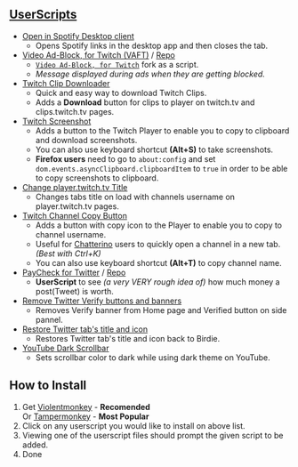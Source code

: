 ## [UserScripts](https://github.com/ergosteur/yungsamd17-UserScripts)

- [Open in Spotify Desktop client](https://github.com/ergosteur/yungsamd17-UserScripts/raw/main/scripts/Open-in-Spotify-Desktop-client.user.js)
    - Opens Spotify links in the desktop app and then closes the tab.
- [Video Ad-Block, for Twitch (VAFT)](https://github.com/yungsamd17/TwitchAdSolutions/raw/master/vaft/vaft.user.js) / [Repo](https://github.com/yungsamd17/TwitchAdSolutions)
    - [`Video Ad-Block, for Twitch`](https://github.com/cleanlock/VideoAdBlockForTwitch) fork as a script.
    - *Message displayed during ads when they are getting blocked.*
- [Twitch Clip Downloader](https://github.com/ergosteur/yungsamd17-UserScripts/raw/main/scripts/Twitch-Clip-Downloader.user.js)
    - Quick and easy way to download Twitch Clips.
    - Adds a **Download** button for clips to player on twitch.tv and clips.twitch.tv pages.
- [Twitch Screenshot](https://github.com/ergosteur/yungsamd17-UserScripts/raw/main/scripts/Twitch-Screenshot.user.js)
    - Adds a button to the Twitch Player to enable you to copy to clipboard and download screenshots.
    - You can also use keyboard shortcut **(Alt+S)** to take screenshots.
    - **Firefox users** need to go to `about:config` and set `dom.events.asyncClipboard.clipboardItem` to `true` in order to be able to copy screenshots to clipboard.
- [Change player.twitch.tv Title](https://github.com/ergosteur/yungsamd17-UserScripts/raw/main/scripts/Change-Player-Twitch-Title.user.js)
    - Changes tabs title on load with channels username on player.twitch.tv pages.
- [Twitch Channel Copy Button](https://github.com/ergosteur/yungsamd17-UserScripts/raw/main/scripts/Twitch-Channel-Copy-Button.user.js)
    - Adds a button with copy icon to the Player to enable you to copy to channel username.
    - Useful for [Chatterino](https://chatterino.com) users to quickly open a channel in a new tab. *(Best with Ctrl+K)*
    - You can also use keyboard shortcut **(Alt+T)** to copy channel name.
- [PayCheck for Twitter](https://github.com/yungsamd17/paycheck-userscript/raw/main/userscript/paycheck-for-twitter.user.js) / [Repo](https://github.com/yungsamd17/paycheck-userscript)
    - **UserScript** to see _(a very VERY rough idea of)_ how much money a post(Tweet) is worth.
- [Remove Twitter Verify buttons and banners](https://github.com/ergosteur/yungsamd17-UserScripts/raw/main/scripts/Remove-Twitter-Verify-from-Home-page.user.js)
    - Removes Verify banner from Home page and Verified button on side pannel.
- [Restore Twitter tab's title and icon](https://github.com/ergosteur/yungsamd17-UserScripts/raw/main/scripts/Restore-Twitter-tabs-title-and-icon.user.js)
    - Restores Twitter tab's title and icon back to Birdie.
- [YouTube Dark Scrollbar](https://github.com/ergosteur/yungsamd17-UserScripts/raw/main/scripts/YouTube-Dark-Scrollbar.user.js)
    - Sets scrollbar color to dark while using dark theme on YouTube.

## How to Install 

1. Get [Violentmonkey](https://violentmonkey.github.io) - **Recomended**<br>
    Or [Tampermonkey](https://www.tampermonkey.net) - **Most Popular**
2. Click on any userscript you would like to install on above list.
3. Viewing one of the userscript files should prompt the given script to be added.
4. Done
